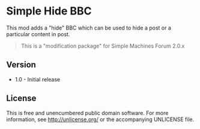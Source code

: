 Simple Hide BBC
===============
This mod adds a "hide" BBC which can be used to hide a post or a particular content in post.

> This is a "modification package" for Simple Machines Forum 2.0.x

Version
-------
* 1.0 - Initial release

License
-------
This is free and unencumbered public domain software. For more information, see <http://unlicense.org/> or the accompanying UNLICENSE file.
